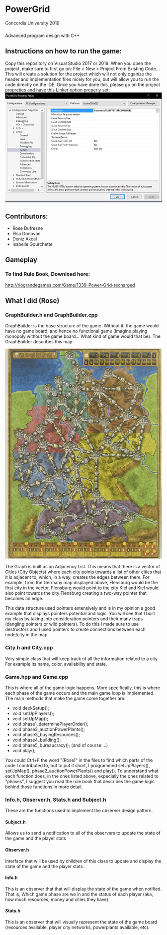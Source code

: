 # PowerGrid

Concordia University 2019
### 
Advanced program design with C++ 

## Instructions on how to run the game:
Copy this repository on Visual Studio 2017 or 2019. When you open the project, make sure to first go on: File > New > Project From Existing Code... 
This will create a solution for the project which will not only oganize the header and implementation files nicely for you, but will allow you to run the code directly on the IDE. Once you have done this, please go on the project propreties and have this Linker option properly set:
![](instruction.jpg)

## Contributors:
* Rose Dufresne
* Elsa Donovan
* Deniz Akcal
* Isabelle Gourchette

## Gameplay

### To find Rule Book, Download here:
http://riograndegames.com/Game/1339-Power-Grid-recharged

## What I did (Rose)

### GraphBuilder.h and GraphBuilder.cpp

GraphBuilder is the base structure of the game. Without it, the game would have no game board, and hence no functional game (Imagine playing monopoly without the game board... What kind of game would that be). The GraphBuilder describes this map:

![](map.jpg)

The Graph is built as an Adjacency List. This means that there is a vector of Cities (City Objects) where each city points towards a list of other cities that it is adjacent to, which, in a way, creates the edges between them. For example, from the Germany map displayed above, Flensburg would be the first city in the vector. Flensburg would point to the city Kiel and Kiel would also point towards the city Flensburg creating a two-way pointer that becomes an edge. 

This data structure used pointers extensively and is in my opinion a good example that displays pointers potential and logic. You will see that I built my class by taking into consideration pointers and their many traps (dangling pointers or wild pointers). To do this I made sure to use destructors and I used pointers to create connections between each node/city in the map. 

### City.h and City.cpp

Very simple class that will keep track of all the information related to a city. For example its name, color, availability and state. 

### Game.hpp and Game.cpp

This is where all of the game logic happens. More specifically, this is where each phase of the game occurs and the main game loop is implemented. The main methods that make the game come together are:

* void deckSetup();
* void setUpPlayers();
*	void setUpMap();
*	void phase1_determinePlayerOrder();
*	void phase2_auctionPowerPlants();
*	void phase3_buyingResources();
*	void phase4_building();
*	void phase5_bureaucracy();
(and of course ...)
* void play();

You could Ctrl+F the word "(Rose)" in the files to find which parts of the code I contributed to, but to put it short, I programmed setUpPlayers(), setUpMap(), phase2_auctionPowerPlants() and play(). To understand what each function does, in the ones listed above, expecially the ones related to "phases", I suggest you read the rule book that describes the game logic behind those functions in more detail. 

### Info.h, Observer.h, Stats.h and Subject.h

These are the functions used to implement the observer design pattern. 

#### Subject.h
Allows us to send a notification to all of the observers to update the state of the game and the player stats

#### Observer.h
Interface that will be used by children of this class to update and display the state of the game and the player stats.

#### Info.h
This is an observer that that will display the state of the game when notified. That is, Which game phase are we in and the status of each player (aka, how much resources, money and cities they have).

#### Stats.h
This is an observer that will visually represent the state of the game board (resources available, player city networks, powerplants available, etc).

